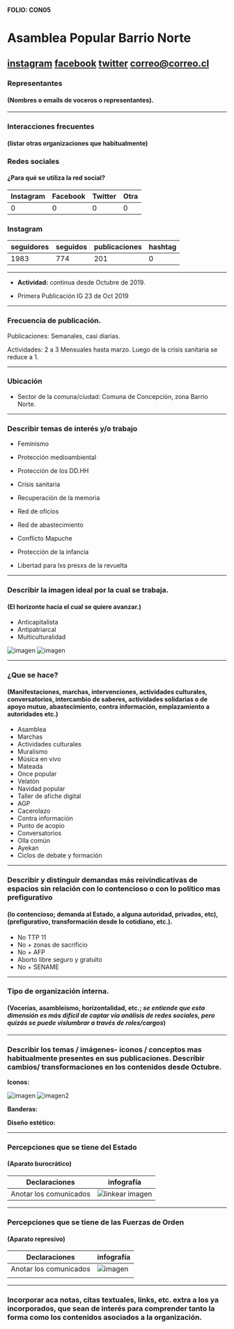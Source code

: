 #### FOLIO: CON05
# Asamblea Popular Barrio Norte

[instagram](https://www.instagram.com/asambleapopularbarrionorte/)
[facebook](https://www.facebook.com/Asamblea-Popular-Barrio-Norte-104038587705845/)
[twitter]()
<correo@correo.cl>
---

### Representantes
#### (Nombres o emails de voceros o representantes).

---
### Interacciones frecuentes
#### (listar otras organizaciones que habitualmente)

### Redes sociales
#### ¿Para qué se utiliza la red social?
| Instagram | Facebook | Twitter | Otra 
|---|---|---|---|
|0|0|0|0|

### **Instagram**
| seguidores | seguidos | publicaciones | hashtag |
|---|---|---|---|
|1983|774|201|0|

---

* **Actividad:** continua desde Octubre de 2019.   

* Primera Publicación IG 23 de Oct 2019 

---
### Frecuencia de publicación.

Publicaciones: Semanales, casi diarias.  

Actividades: 2 a 3 Mensuales hasta marzo. Luego de la crisis sanitaria se reduce a 1.   

---
### Ubicación
* Sector de la comuna/ciudad: Comuna de Concepción, zona Barrio Norte. 

---
### Describir temas de interés y/o trabajo

* Feminismo
* Protección medioambiental 
 
* Protección de los DD.HH 
* Crisis sanitaria 
* Recuperación de la memoria
* Red de oficios 
* Red de abastecimiento 
* Conflicto Mapuche
* Protección de la infancia
* Libertad para lxs presxs de la revuelta

---
### Describir la imagen ideal por la cual se trabaja.
#### (El horizonte hacia el cual se quiere avanzar.)

* Anticapitalista 
* Antipatriarcal 
* Multiculturalidad

![imagen](74902090_145201460125966_1995999905347187170_n.jpg)
![imagen](74538729_444898832817091_5699386129956751928_n.jpg)

---
### ¿Que se hace?
#### (Manifestaciones, marchas, intervenciones, actividades culturales, conversatorios, intercambio de saberes, actividades solidarias o de apoyo mutuo, abastecimiento, contra información, emplazamiento a autoridades etc.)

* Asamblea 
* Marchas 
* Actividades culturales 
* Muralismo 
* Música en vivo 
* Mateada 
* Once popular 
* Velatón 
* Navidad popular 
* Taller de afiche digital 
* AGP 
* Cacerolazo 
* Contra información 
* Punto de acopio 
* Conversatorios 
* Olla común 
* Ayekan
* Ciclos de debate y formación

---
### Describir y distinguir demandas más reivindicativas de espacios sin relación con lo contencioso o con lo político mas prefigurativo
#### (lo contencioso; demanda al Estado, a alguna autoridad, privados, etc), (prefigurativo, transformación desde lo cotidiano, etc.).

* No TTP 11
* No + zonas de sacrificio 
* No + AFP
* Aborto libre seguro y gratuito
* No + SENAME 

---
### Tipo de organización interna.
#### (Vocerías, asambleísmo, horizontalidad, etc.; *se entiende que esta dimensión es más difícil de captar vía análisis de redes sociales, pero quizás se puede vislumbrar a través de roles/cargos*)

---
### Describir los temas / imágenes- iconos / conceptos mas habitualmente presentes en sus publicaciones. Describir cambios/ transformaciones en los contenidos desde Octubre.

**Iconos:**

![imagen](80051550_2525809374374415_8458694723561242406_n.jpg)
![imagen2](89290365_2281998552093686_479036287485254355_n.jpg)

**Banderas:**

**Diseño estético:**

> 

---
### Percepciones que se tiene del Estado
#### (Aparato burocrático)

| Declaraciones | infografía | 
|---|---|
|Anotar los comunicados | ![linkear imagen](106912607_158064952558837_8256995668882382384_n.jpg) |

---
### Percepciones que se tiene de las Fuerzas de Orden
#### (Aparato represivo)

| Declaraciones | infografía | 
|---|---|
|Anotar los comunicados | ![imagen]() |
|![]() | |
---
### Incorporar aca notas, citas textuales, links, etc. extra a los ya incorporados, que sean de interés para comprender tanto la forma como los contenidos asociados a la organización.

